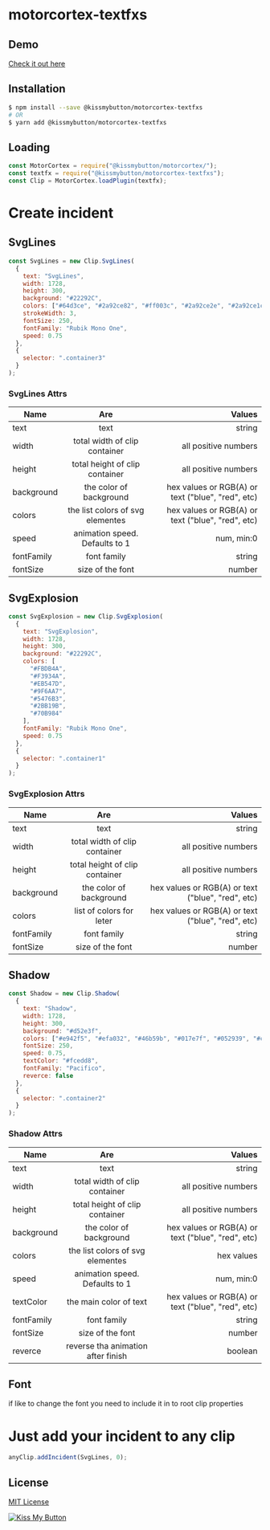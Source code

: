 
# motorcortex-textfxs

## Demo
[Check it out here](https://kissmybutton.github.io/motorcortex-textfxs/demo/index.html)

## Installation

```bash
$ npm install --save @kissmybutton/motorcortex-textfxs
# OR
$ yarn add @kissmybutton/motorcortex-textfxs
```

## Loading

```javascript
const MotorCortex = require("@kissmybutton/motorcortex/");
const textfx = require("@kissmybutton/motorcortex-textfxs");
const Clip = MotorCortex.loadPlugin(textfx);
```

# Create incident

## SvgLines

```javascript
const SvgLines = new Clip.SvgLines(
  {
    text: "SvgLines",
    width: 1728,
    height: 300,
    background: "#22292C",
    colors: ["#64d3ce", "#2a92ce82", "#ff003c", "#2a92ce2e", "#2a92ce1c"],
    strokeWidth: 3,
    fontSize: 250,
    fontFamily: "Rubik Mono One",
    speed: 0.75
  },
  {
    selector: ".container3"
  }
);
```

### SvgLines Attrs

| Name        | Are           | Values  |
| ------------- |:-------------:| -----:|
| text     |  text  | string |
| width   |  total width of clip container | all positive numbers |
| height |  total height of clip container   |  all positive numbers |
| background |  the color of background |  hex values or RGB(A) or text ("blue", "red", etc)  |
| colors |  the list colors of svg elementes |  hex values or RGB(A) or text ("blue", "red", etc)  |
| speed |  animation speed. Defaults to 1  |  num, min:0 |
| fontFamily |  font family  |  string |
| fontSize |  size of the font  |  number |


## SvgExplosion

```javascript
const SvgExplosion = new Clip.SvgExplosion(
  {
    text: "SvgExplosion",
    width: 1728,
    height: 300,
    background: "#22292C",
    colors: [
      "#FBDB4A",
      "#F3934A",
      "#EB547D",
      "#9F6AA7",
      "#5476B3",
      "#2BB19B",
      "#70B984"
    ],
    fontFamily: "Rubik Mono One",
    speed: 0.75
  },
  {
    selector: ".container1"
  }
);
```

### SvgExplosion Attrs

| Name        | Are           | Values  |
| ------------- |:-------------:| -----:|
| text     |  text  | string |
| width   |  total width of clip container | all positive numbers |
| height |  total height of clip container   |  all positive numbers |
| background |  the color of background |  hex values or RGB(A) or text ("blue", "red", etc)  |
| colors |  list of colors for leter |  hex values or RGB(A) or text ("blue", "red", etc)  |
| fontFamily |  font family  |  string |
| fontSize |  size of the font  |  number |


## Shadow

```javascript
const Shadow = new Clip.Shadow(
  {
    text: "Shadow",
    width: 1728,
    height: 300,
    background: "#d52e3f",
    colors: ["#e942f5", "#efa032", "#46b59b", "#017e7f", "#052939", "#c11a2b"],
    fontSize: 250,
    speed: 0.75,
    textColor: "#fcedd8",
    fontFamily: "Pacifico",
    reverce: false
  },
  {
    selector: ".container2"
  }
);
```

### Shadow Attrs

| Name        | Are           | Values  |
| ------------- |:-------------:| -----:|
| text     |  text  | string |
| width   |  total width of clip container | all positive numbers |
| height |  total height of clip container   |  all positive numbers |
| background |  the color of background |  hex values or RGB(A) or text ("blue", "red", etc)  |
| colors |  the list colors of svg elementes |  hex values  |
| speed |  animation speed. Defaults to 1  |  num, min:0 |
| textColor |  the main color of text |  hex values or RGB(A) or text ("blue", "red", etc) |
| fontFamily |  font family  |  string |
| fontSize |  size of the font  |  number |
| reverce |  reverse tha animation after finish  |  boolean |

## Font 
if like to change the font you need to include it in to root clip properties

# Just add your incident to any clip

```javascript
anyClip.addIncident(SvgLines, 0);

```


## License
[MIT License](https://opensource.org/licenses/MIT)


  
  
[![Kiss My Button](https://presskit.kissmybutton.gr/logos/kissmybutton-logo-small.png)](https://kissmybutton.gr)
